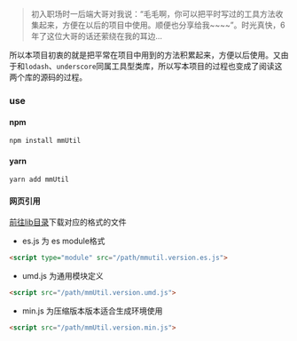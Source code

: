 > 初入职场时一后端大哥对我说：“毛毛啊，你可以把平时写过的工具方法收集起来，方便在以后的项目中使用。顺便也分享给我~~~~”。时光真快，6 年了这位大哥的话还萦绕在我的耳边...

所以本项目初衷的就是把平常在项目中用到的方法积累起来，方便以后使用。又由于和`lodash`、`underscore`同属工具型类库，所以写本项目的过程也变成了阅读这两个库的源码的过程。

### use

#### npm

```bash
npm install mmUtil
```

#### yarn

```bash
yarn add mmUtil
```

#### 网页引用

[前往lib目录](https://github.com/467057463/mm.util/tree/master/lib)下载对应的格式的文件

* es.js 为 es module格式

```html
<script type="module" src="/path/mmutil.version.es.js">
```

* umd.js 为通用模块定义

```html
<script src="/path/mmUtil.version.umd.js">
```

* min.js 为压缩版本版本适合生成环境使用

```html
<script src="/path/mmUtil.version.min.js">
```